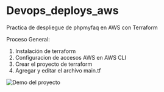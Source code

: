 # Devops_deploys_aws
Practica de despliegue de phpmyfaq en AWS con Terraform

Proceso General:
1.	Instalación de terraform
2.	Configuracion de accesos AWS en AWS CLI
3.	Crear el proyecto de terraform
4.	Agregar y editar el archivo main.tf


![Demo del proyecto](https://www.youtube.com/watch?v=c8lO1j0Z3co)


